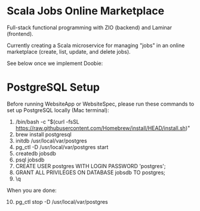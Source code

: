 # Scala Jobs Online Marketplace

Full-stack functional programming with ZIO (backend) and Laminar (frontend).

Currently creating a Scala microservice for managing "jobs" in an online marketplace (create, list, update, and delete jobs).

See below once we implement Doobie:

# PostgreSQL Setup

Before running WebsiteApp or WebsiteSpec, please run these commands to set up PostgreSQL locally (Mac terminal):

1. /bin/bash -c "$(curl -fsSL https://raw.githubusercontent.com/Homebrew/install/HEAD/install.sh)"
2. brew install postgresql
3. initdb /usr/local/var/postgres
4. pg_ctl -D /usr/local/var/postgres start
5. createdb jobsdb
6. psql jobsdb
7. CREATE USER postgres WITH LOGIN PASSWORD 'postgres';
8. GRANT ALL PRIVILEGES ON DATABASE jobsdb TO postgres;
9. \q

When you are done:

10. pg_ctl stop -D /usr/local/var/postgres
